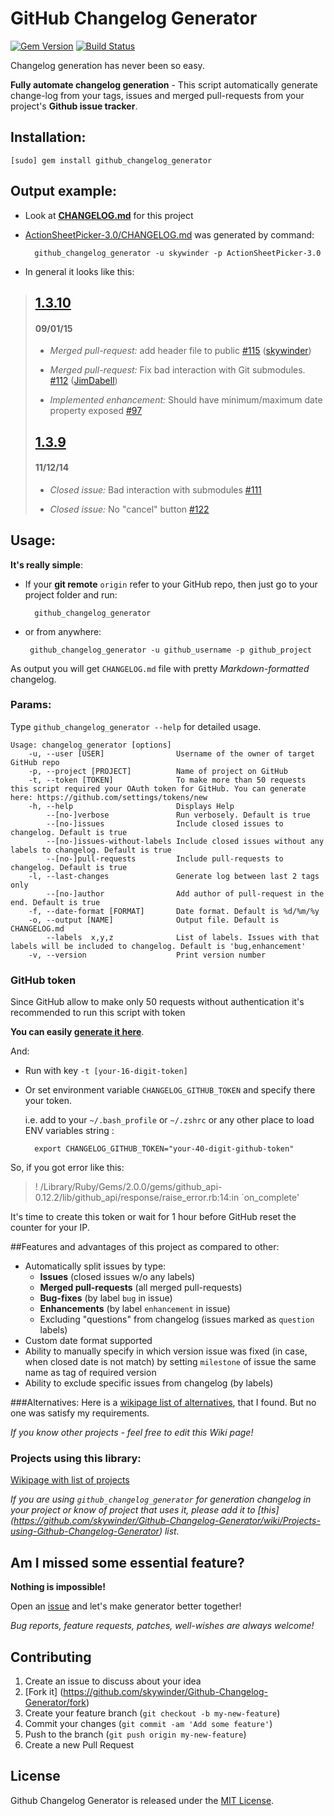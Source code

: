 GitHub Changelog Generator
==================

[![Gem Version](https://badge.fury.io/rb/github_changelog_generator.svg)](http://badge.fury.io/rb/github_changelog_generator)
[![Build Status](https://travis-ci.org/skywinder/Github-Changelog-Generator.svg?branch=master)](https://travis-ci.org/skywinder/Github-Changelog-Generator)

Changelog generation has never been so easy.

**Fully automate changelog generation** - This script automatically generate change-log from your tags, issues and merged pull-requests from your project's **Github issue tracker**.

## Installation:

	[sudo] gem install github_changelog_generator

## Output example:

- Look at **[CHANGELOG.md](https://github.com/skywinder/Github-Changelog-Generator/blob/master/CHANGELOG.md)** for this project
- [ActionSheetPicker-3.0/CHANGELOG.md](https://github.com/skywinder/ActionSheetPicker-3.0/blob/master/CHANGELOG.md)  was generated by command:

		github_changelog_generator -u skywinder -p ActionSheetPicker-3.0

- In general it looks like this:

> ## [1.3.10](https://github.com/skywinder/ActionSheetPicker-3.0/tree/1.3.10)
> #### 09/01/15
> - *Merged pull-request:* add header file to public [\#115](https://github.com/skywinder/ActionSheetPicker-3.0/pull/115)
> ([skywinder](https://github.com/skywinder))
> 
> - *Merged pull-request:* Fix bad interaction with Git submodules.
> [\#112](https://github.com/skywinder/ActionSheetPicker-3.0/pull/112)
> ([JimDabell](https://github.com/JimDabell))
> 
> - *Implemented enhancement:* Should have minimum/maximum date property exposed
> [\#97](https://github.com/skywinder/ActionSheetPicker-3.0/issues/97)
> 
> ## [1.3.9](https://github.com/skywinder/ActionSheetPicker-3.0/tree/1.3.9)
> #### 11/12/14
> - *Closed issue:* Bad interaction with submodules [\#111](https://github.com/skywinder/ActionSheetPicker-3.0/issues/111)
> 
> - *Closed issue:* No "cancel" button [\#122](https://github.com/skywinder/ActionSheetPicker-3.0/issues/122)


## Usage:
**It's really simple**: 

- If your **git remote** `origin` refer to your GitHub repo, then just go to your project folder and run:

		github_changelog_generator

-  or from anywhere:

		github_changelog_generator -u github_username -p github_project
     
As output you will get `CHANGELOG.md` file with pretty *Markdown-formatted* changelog.

### Params:
Type `github_changelog_generator --help` for detailed usage.

    Usage: changelog_generator [options]
        -u, --user [USER]                Username of the owner of target GitHub repo
        -p, --project [PROJECT]          Name of project on GitHub
        -t, --token [TOKEN]              To make more than 50 requests this script required your OAuth token for GitHub. You can generate here: https://github.com/settings/tokens/new
        -h, --help                       Displays Help
            --[no-]verbose               Run verbosely. Default is true
            --[no-]issues                Include closed issues to changelog. Default is true
            --[no-]issues-without-labels Include closed issues without any labels to changelog. Default is true
            --[no-]pull-requests         Include pull-requests to changelog. Default is true
        -l, --last-changes               Generate log between last 2 tags only
            --[no-]author                Add author of pull-request in the end. Default is true
        -f, --date-format [FORMAT]       Date format. Default is %d/%m/%y
        -o, --output [NAME]              Output file. Default is CHANGELOG.md
            --labels  x,y,z              List of labels. Issues with that labels will be included to changelog. Default is 'bug,enhancement'
        -v, --version                    Print version number


### GitHub token

Since GitHub allow to make only 50 requests without authentication it's recommended to run this script with token

**You can easily [generate it here](https://github.com/settings/applications)**.

And:

- Run with key `-t [your-16-digit-token]` 
- Or set environment variable `CHANGELOG_GITHUB_TOKEN` and specify there your token. 
 		
	i.e. add to your `~/.bash_profile` or `~/.zshrc` or any other place to load ENV variables string :

        export CHANGELOG_GITHUB_TOKEN="your-40-digit-github-token"

So, if you got error like this:
>! /Library/Ruby/Gems/2.0.0/gems/github_api-0.12.2/lib/github_api/response/raise_error.rb:14:in `on_complete'

It's time to create this token or wait for 1 hour before GitHub reset the counter for your IP.

##Features and advantages of this project as compared to other:
- Automatically split issues by type:
    - 	**Issues** (closed issues w/o any labels)
    - **Merged pull-requests** (all merged pull-requests)
    - **Bug-fixes** (by label `bug` in issue)
    - **Enhancements** (by label `enhancement` in issue)
    - Excluding "questions" from changelog (issues marked as `question` labels)
- Custom date format supported 
- Ability to manually specify in which version issue was fixed (in case, when closed date is not match) by setting `milestone` of issue the same name as tag of  required version
- Ability to exclude specific issues from changelog (by labels)

###Alternatives:
Here is a [wikipage list of alternatives](https://github.com/skywinder/Github-Changelog-Generator/wiki/Alternatives), that I found. But no one was satisfy my requirements.

*If you know other projects - feel free to edit this Wiki page!*


### Projects using this library:
[Wikipage with list of projects](https://github.com/skywinder/Github-Changelog-Generator/wiki/Projects-using-Github-Changelog-Generator) 

*If you are using `github_changelog_generator` for generation changelog in your project or know of project that uses it, please add it to [this] (https://github.com/skywinder/Github-Changelog-Generator/wiki/Projects-using-Github-Changelog-Generator) list.*

## Am I missed some essential feature?

**Nothing is impossible!** 

Open an [issue](https://github.com/skywinder/Github-Changelog-Generator/issues/new) and let's make generator better together!

*Bug reports, feature requests, patches, well-wishes are always welcome!*

## Contributing

1. Create an issue to discuss about your idea
2. [Fork it] (https://github.com/skywinder/Github-Changelog-Generator/fork)
3. Create your feature branch (`git checkout -b my-new-feature`)
4. Commit your changes (`git commit -am 'Add some feature'`)
5. Push to the branch (`git push origin my-new-feature`)
6. Create a new Pull Request

## License

Github Changelog Generator is released under the [MIT License](http://www.opensource.org/licenses/MIT).
